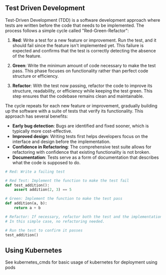 
## Test Driven Development

Test-Driven Development (TDD) is a software development approach where tests are written before the code that needs to be implemented. The process follows a simple cycle called "Red-Green-Refactor":

1. **Red**: Write a test for a new feature or improvement. Run the test, and it should fail since the feature isn't implemented yet. This failure is expected and confirms that the test is correctly detecting the absence of the feature.

2. **Green**: Write the minimum amount of code necessary to make the test pass. This phase focuses on functionality rather than perfect code structure or efficiency.

3. **Refactor**: With the test now passing, refactor the code to improve its structure, readability, or efficiency while keeping the test green. This step ensures that the codebase remains clean and maintainable.

The cycle repeats for each new feature or improvement, gradually building up the software with a suite of tests that verify its functionality. This approach has several benefits:

- **Early bug detection**: Bugs are identified and fixed sooner, which is typically more cost-effective.
- **Improved design**: Writing tests first helps developers focus on the interface and design before the implementation.
- **Confidence in Refactoring**: The comprehensive test suite allows for refactoring with confidence that existing functionality is not broken.
- **Documentation**: Tests serve as a form of documentation that describes what the code is supposed to do.

```python
# Red: Write a failing test

# Red Test: Implement the function to make the test fail
def test_addition():
    assert addition(2, 3) == 5

# Green: Implement the function to make the test pass
def addition(a, b):
    return a + b

# Refactor: If necessary, refactor both the test and the implementation
# In this simple case, no refactoring needed.

# Run the test to confirm it passes
test_addition()
```

## Using Kubernetes

See kubernetes_cmds for basic usage of kubernetes for deployment using pods